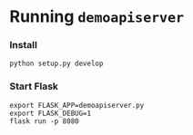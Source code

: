 # Running `demoapiserver`

### Install

```
python setup.py develop
```

### Start Flask
```
export FLASK_APP=demoapiserver.py
export FLASK_DEBUG=1
flask run -p 8080
```
